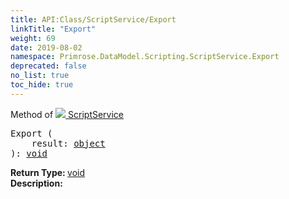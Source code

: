 ```yaml
---
title: API:Class/ScriptService/Export
linkTitle: "Export"
weight: 69
date: 2019-08-02
namespace: Primrose.DataModel.Scripting.ScriptService.Export
deprecated: false
no_list: true
toc_hide: true
---
```

Method of <a href="/docs/api-reference/Class/ScriptService"><img src="/icons/silk/default.png"/>&nbsp;ScriptService</a>
<pre class="method-declaration">
Export (
    result: <a class="type" href="/docs/api-reference/System/object">object</a>
): <a class="type" href="/docs/api-reference/System/void">void</a></pre>
<b>Return Type: </b>
<a class="type" href="/docs/api-reference/System/void">void</a>
<br/>
<b>Description: </b>